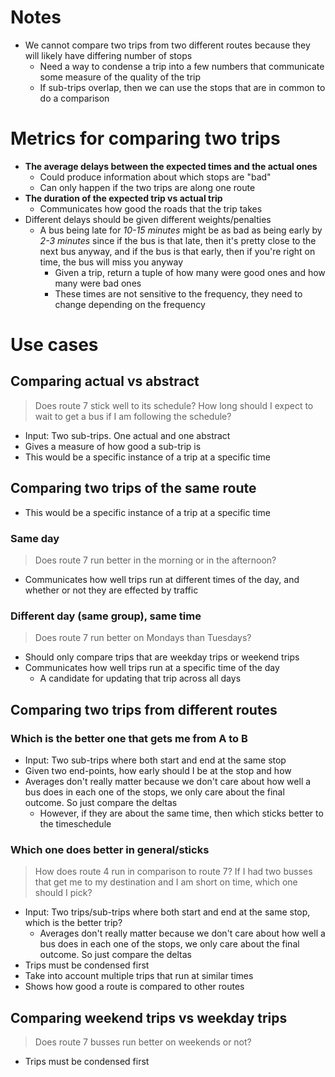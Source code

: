 # Notes

- We cannot compare two trips from two different routes because they will
  likely have differing number of stops
  - Need a way to condense a trip into a few numbers that communicate some
      measure of the quality of the trip
  - If sub-trips overlap, then we can use the stops that are in common to do
      a comparison

# Metrics for comparing two trips

- **The average delays between the expected times and the actual ones**
  - Could produce information about which stops are "bad"
  - Can only happen if the two trips are along one route
- **The duration of the expected trip vs actual trip**
  - Communicates how good the roads that the trip takes
- Different delays should be given different weights/penalties
  - A bus being late for *10-15 minutes* might be as bad as being early by
      *2-3 minutes* since if the bus is that late, then it's pretty close to
      the next bus anyway, and if the bus is that early, then if you're right
      on time, the bus will miss you anyway
    - Given a trip, return a tuple of how many were good ones and how many
          were bad ones
    - These times are not sensitive to the frequency, they need to change
          depending on the frequency

# Use cases

## Comparing actual vs abstract

> Does route 7 stick well to its schedule? How long should I expect to wait to
> get a bus if I am following the schedule?

- Input: Two sub-trips. One actual and one abstract
- Gives a measure of how good a sub-trip is
- This would be a specific instance of a trip at a specific time

## Comparing two trips of the same route

- This would be a specific instance of a trip at a specific time

### Same day

> Does route 7 run better in the morning or in the afternoon?

- Communicates how well trips run at different times of the day, and whether or
not they are effected by traffic

### Different day (same group), same time

> Does route 7 run better on Mondays than Tuesdays?

- Should only compare trips that are weekday trips or weekend trips
- Communicates how well trips run at a specific time of the day
  - A candidate for updating that trip across all days

## Comparing two trips from different routes

### Which is the better one that gets me from A to B

- Input: Two sub-trips where both start and end at the same stop
- Given two end-points, how early should I be at the stop and how
- Averages don't really matter because we don't care about how well a bus does
  in each one of the stops, we only care about the final outcome. So just
  compare the deltas
  - However, if they are about the same time, then which sticks better to the
      timeschedule

### Which one does better in general/sticks

> How does route 4 run in comparison to route 7?
> If I had two busses that get me to my destination and I am short on time,
> which one should I pick?

- Input: Two trips/sub-trips where both start and end at the same stop, which
  is the better trip?
  - Averages don't really matter because we don't care about how well a bus
      does in each one of the stops, we only care about the final outcome. So
      just compare the deltas
- Trips must be condensed first
- Take into account multiple trips that run at similar times
- Shows how good a route is compared to other routes

## Comparing weekend trips vs weekday trips

> Does route 7 busses run better on weekends or not?

- Trips must be condensed first
